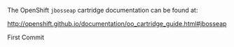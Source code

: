 The OpenShift `jbosseap` cartridge documentation can be found at:

http://openshift.github.io/documentation/oo_cartridge_guide.html#jbosseap

First Commit